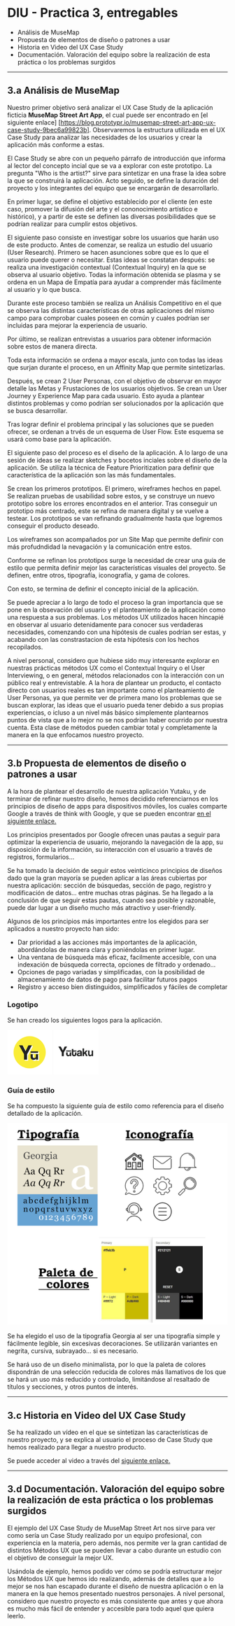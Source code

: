 # DIU - Practica 3, entregables
- Análisis de MuseMap 
- Propuesta de elementos de diseño o patrones a usar 
- Historia en Video del UX Case Study
- Documentación. Valoración del equipo sobre la realización de esta práctica o los problemas surgidos

----------------------------------------------------

## 3.a Análisis de MuseMap 
Nuestro primer objetivo será analizar el UX Case Study de la aplicación ficticia **MuseMap Street Art App**, el cual puede ser encontrado en [el siguiente enlace] [https://blog.prototypr.io/musemap-street-art-app-ux-case-study-9bec6a99823b]. Observaremos la estructura utilizada en el UX Case Study para analizar las necesidades de los usuarios y crear la aplicación más conforme a estas.


El Case Study se abre con un pequeño párrafo de introducción que informa al lector del concepto incial que se va a explorar con este prototipo. La pregunta "Who is the artist?" sirve para sintetizar en una frase la idea sobre la que se construirá la aplicación. Acto seguido, se define la duración del proyecto y los integrantes del equipo que se encargarán de desarrollarlo.

En primer lugar, se define el objetivo establecido por el cliente (en este caso, promover la difusión del arte y el cononocimiento artístico e histórico), y a partir de este se definen las diversas posibilidades que se podrían realizar para cumplir estos objetivos.

El siguiente paso consiste en investigar sobre los usuarios que harán uso de este producto. Antes de comenzar, se realiza un estudio del usuario (User Research). Primero se hacen asunciones sobre que es lo que el usuario puede querer o necesitar. Estas ideas se constatan después: se realiza una investigación contextual (Contextual Inquiry) en la que se observa al usuario objetivo. Todas la información obtenida se plasma y se ordena en un Mapa de Empatía para ayudar a comprender más fácilmente al usuario y lo que busca.

Durante este proceso también se realiza un Análisis Competitivo en el que se observa las distintas  características de otras aplicaciones del mismo campo para comprobar cuales poseen en común y cuales podrían ser incluidas para mejorar la experiencia de usuario.

Por último, se realizan entrevistas a usuarios para obtener información sobre estos de manera directa.

Toda esta información se ordena a mayor escala, junto con todas las ideas que surjan durante el proceso, en un Affinity Map que permite sintetizarlas.


Después, se crean 2 User Personas, con el objetivo de observar en mayor detalle las Metas y Frustaciones de los usuarios objetivos. Se crean un User Journey y Experience Map para cada usuario. Esto ayuda a plantear distintos problemas y como podrían ser solucionados por la aplicación que se busca desarrollar.

Tras lograr definir el problema principal y las soluciones que se pueden ofrecer, se ordenan a trvés de un esquema de User Flow. Este esquema se usará como base para la aplicación.


El siguiente paso del proceso es el diseño de la aplicación. A lo largo de una sesión de ideas se realizar sketches y bocetos inciales sobre el diseño de la aplicación. Se utiliza la técnica de Feature Prioritization para definir que característica de la aplicación son las más fundamentales.

Se crean los primeros prototipos. El primero, wireframes hechos en papel. Se realizan pruebas de usabilidad sobre estos, y se construye un nuevo prototipo sobre los errores encontrados en el anterior. Tras conseguir un prototipo más centrado, este se refina de manera digital y se vuelve a testear. Los prototipos se van refinando gradualmente hasta que logremos conseguir el producto deseado.

Los wireframes son acompañados por un Site Map que permite definir con más profudndidad la nevagación y la comunicación entre estos.

Conforme se refinan los prototipos surge la necesidad de crear una guía de estilo que permita definir mejor las características visuales del proyecto. Se definen, entre otros, tipografía, iconografía, y gama de colores.

Con esto, se termina de definir el concepto inicial de la aplicación.



Se puede apreciar a lo largo de todo el proceso la gran importancia que se pone en  la obsevación del usuario y el planteamiento de la aplicación como una respuesta a sus problemas. Los métodos UX utilizados hacen hincapié en observar al usuario detenidamente para conocer sus verdaderas necesidades, comenzando con una hipótesis de cuales podrían ser estas, y acabando con las constrastacion de esta hipótesis con los hechos recopilados. 

A nivel personal, considero que hubiese sido muy interesante explorar en nuestras prácticas métodos UX como el Contextual Inquiry o el User Interviewing, o en general, métodos relacionados con la interacción con un público real y entrevistable. A la hora de plantear un producto, el contacto directo con usuarios reales es tan importante como el planteamiento de User Personas, ya que permite ver de primera mano los problemas que se buscan explorar, las ideas que el usuario pueda tener debido a sus propias experiencias, o icluso a un nivel más básico simplemente plantearnos puntos de vista que a lo mejor no se nos podrían haber ocurrido por nuestra cuenta. Esta clase de métodos pueden cambiar total y completamente la manera en la que enfocamos nuestro proyecto. 



------




## 3.b Propuesta de elementos de diseño o patrones a usar 

A la hora de plantear el desarrollo de nuestra aplicación Yutaku, y de terminar de refinar nuestro diseño, hemos decidido referenciarnos en los principios de diseño de apps para dispositivos móviles, los cuales comparte Google a través de think with Google, y que se pueden encontrar [en el siguiente enlace.](https://www.thinkwithgoogle.com/_qs/documents/1714/Google_Guia_UX_uBbvE4i.pdf)

Los principios presentados por Google ofrecen unas pautas a seguir para optimizar la experiencia de usuario, mejorando la navegación de la app, su disposición de la información, su interacción con el usuario a través de registros, formularios... 

Se ha tomado la decisión de seguir estos veinticinco principios de diseños dado que la gran mayoría se pueden aplicar a las áreas cubiertas por nuestra aplicación: sección de búsquedas, sección de pago, registro y modificación de datos... entre muchas otras páginas. Se ha llegado a la conclusión de que seguir estas pautas, cuando sea posible y razonable, puede dar lugar a un diseño mucho más atractivo y user-friendly.  

Algunos de los principios más importantes entre los elegidos para ser aplicados a nuestro proyecto han sido:
- Dar prioridad a las acciones más importantes de la aplicación, abordándolas de manera clara y poniéndolas en primer lugar.
- Una ventana de búsqueda más eficaz, facilmente accesible, con una indexación de búsqueda correcta, opciones de filtrado y ordenado...
- Opciones de pago variadas y simplificadas, con la posibilidad de almacenamiento de datos de pago para facilitar futuros pagos
- Registro y acceso bien distinguidos, simplificados y fáciles de completar



### Logotipo

Se han creado los siguientes logos para la aplicación.

<img src="icono.png" alt="Logo 1" style="zoom:10%;" />

<img src="logo.png" alt="Logo 1" style="zoom: 10%;" />

### Guía de estilo

Se ha compuesto la siguiente guía de estilo como referencia para el diseño detallado de la aplicación.

![](guiadeestilo.png)

Se ha elegido el uso de la tipografía Georgia al ser una tipografía simple y fácilmente legible, sin excesivas decoraciones. Se utilizarán variantes en negrita, cursiva, subrayado... si es necesario.

Se hará uso de un diseño minimalista, por lo que la paleta de colores dispondrán de una selección reducida de colores más llamativos de los que se hará un uso más reducido y controlado, limitándose al resaltado de títulos y secciones, y otros puntos de interés.


-----



## 3.c Historia en Video del UX Case Study

Se ha realizado un vídeo en el que se sintetizan las características de nuestro proyecto, y se explica al usuario el proceso de Case Study que hemos realizado para llegar a nuestro producto.

Se puede acceder al video a través del [siguiente enlace.](https://youtu.be/N9TjQsbekaM)


-----



## 3.d Documentación. Valoración del equipo sobre la realización de esta práctica o los problemas surgidos

El ejemplo del UX Case Study de MuseMap Street Art nos sirve para ver como sería un Case Study realizado por un equipo profesional, con experiencia en la materia, pero además, nos permite ver la gran cantidad de distintos Métodos UX que se pueden llevar a cabo durante un estudio con el objetivo de conseguir la mejor UX. 

Usándola de ejemplo, hemos podido ver cómo se podría estructurar mejor los Métodos UX que hemos ido realizando, además de detalles que a lo mejor se nos han escapado durante el diseño de nuestra aplicación o en la manera en la que hemos presentado nuestros personajes. A nivel personal, considero que nuestro proyecto es más consistente que antes y que ahora es mucho más fácil de entender y accesible para todo aquel que quiera leerlo.



